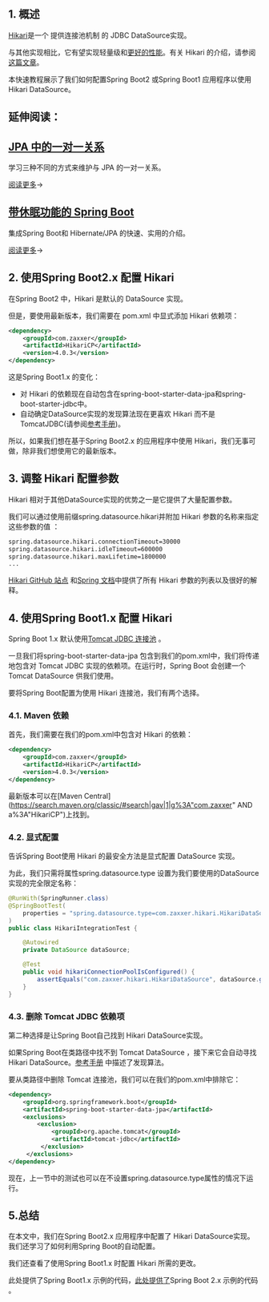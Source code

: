 ## 1. 概述

[Hikari](https://github.com/brettwooldridge/HikariCP)是一个 提供连接池机制 的 JDBC DataSource实现。

与其他实现相比，它有望实现轻量级和[更好的性能](https://github.com/brettwooldridge/HikariCP#jmh-benchmarks-checkered_flag)。有关 Hikari 的介绍，请参阅[这篇文章](https://www.baeldung.com/hikaricp)。

本快速教程展示了我们如何配置Spring Boot2 或Spring Boot1 应用程序以使用 Hikari DataSource。

## 延伸阅读：

## [JPA 中的一对一关系](https://www.baeldung.com/jpa-one-to-one)

学习三种不同的方式来维护与 JPA 的一对一关系。

[阅读更多](https://www.baeldung.com/jpa-one-to-one)→

## [带休眠功能的 Spring Boot](https://www.baeldung.com/spring-boot-hibernate)

集成Spring Boot和 Hibernate/JPA 的快速、实用的介绍。

[阅读更多](https://www.baeldung.com/spring-boot-hibernate)→

## 2. 使用Spring Boot2.x 配置 Hikari

在Spring Boot2 中，Hikari 是默认的 DataSource 实现。

但是，要使用最新版本，我们需要在 pom.xml 中显式添加 Hikari 依赖项：

```xml
<dependency>
    <groupId>com.zaxxer</groupId>
    <artifactId>HikariCP</artifactId>
    <version>4.0.3</version>
</dependency>
```

这是Spring Boot1.x 的变化：

-   对 Hikari 的依赖现在自动包含在spring-boot-starter-data-jpa和spring-boot-starter-jdbc中。
-   自动确定DataSource实现的发现算法现在更喜欢 Hikari 而不是 TomcatJDBC(请参阅[参考手册](https://docs.spring.io/spring-boot/docs/current/reference/htmlsingle/))。

所以，如果我们想在基于Spring Boot2.x 的应用程序中使用 Hikari，我们无事可做，除非我们想使用它的最新版本。


## 3. 调整 Hikari 配置参数

Hikari 相对于其他DataSource实现的优势之一是它提供了大量配置参数。

我们可以通过使用前缀spring.datasource.hikari并附加 Hikari 参数的名称来指定这些参数的值 ：

```xml
spring.datasource.hikari.connectionTimeout=30000 
spring.datasource.hikari.idleTimeout=600000 
spring.datasource.hikari.maxLifetime=1800000 
...
```

[Hikari GitHub 站点](https://github.com/brettwooldridge/HikariCP#configuration-knobs-baby) 和[Spring 文档](https://docs.spring.io/spring-boot/docs/current/reference/htmlsingle/#spring.datasource.hikari)中提供了所有 Hikari 参数的列表以及很好的解释。

## 4. 使用Spring Boot1.x 配置 Hikari

Spring Boot 1.x 默认使用[Tomcat JDBC 连接池](https://tomcat.apache.org/tomcat-8.5-doc/jdbc-pool.html) 。

一旦我们将spring-boot-starter-data-jpa 包含到我们的pom.xml中，我们将传递地包含对 Tomcat JDBC 实现的依赖项。在运行时，Spring Boot 会创建一个 Tomcat DataSource 供我们使用。

要将Spring Boot配置为使用 Hikari 连接池，我们有两个选择。

### 4.1. Maven 依赖

首先，我们需要在我们的pom.xml中包含对 Hikari 的依赖：

```xml
<dependency>
    <groupId>com.zaxxer</groupId>
    <artifactId>HikariCP</artifactId>
    <version>4.0.3</version>
</dependency>
```

最新版本可以在[Maven Central](https://search.maven.org/classic/#search|gav|1|g%3A"com.zaxxer" AND a%3A"HikariCP")上找到。

### 4.2. 显式配置

告诉Spring Boot使用 Hikari 的最安全方法是显式配置 DataSource 实现。

为此，我们只需将属性spring.datasource.type 设置为我们要使用的DataSource实现的完全限定名称：

```java
@RunWith(SpringRunner.class)
@SpringBootTest(
    properties = "spring.datasource.type=com.zaxxer.hikari.HikariDataSource"
)
public class HikariIntegrationTest {

    @Autowired
    private DataSource dataSource;

    @Test
    public void hikariConnectionPoolIsConfigured() {
        assertEquals("com.zaxxer.hikari.HikariDataSource", dataSource.getClass().getName());
    }
}
```

### 4.3. 删除 Tomcat JDBC 依赖项

第二种选择是让Spring Boot自己找到 Hikari DataSource实现。

如果Spring Boot在类路径中找不到 Tomcat DataSource ，接下来它会自动寻找 Hikari DataSource。[参考手册](https://docs.spring.io/spring-boot/docs/1.5.15.RELEASE/reference/htmlsingle/#boot-features-connect-to-production-database) 中描述了发现算法。

要从类路径中删除 Tomcat 连接池，我们可以在我们的pom.xml中排除它：

```xml
<dependency>
    <groupId>org.springframework.boot</groupId>
    <artifactId>spring-boot-starter-data-jpa</artifactId>
    <exclusions>
        <exclusion>
            <groupId>org.apache.tomcat</groupId>
            <artifactId>tomcat-jdbc</artifactId>
         </exclusion>
     </exclusions>
</dependency>
```

现在，上一节中的测试也可以在不设置spring.datasource.type属性的情况下运行。

## 5.总结

在本文中，我们在Spring Boot2.x 应用程序中配置了 Hikari DataSource实现。我们还学习了如何利用Spring Boot的自动配置。

我们还查看了使用Spring Boot1.x 时配置 Hikari 所需的更改。

此处提供了Spring Boot1.x 示例的代码，[此处提供](https://github.com/eugenp/tutorials/tree/master/spring-4)[了](https://github.com/eugenp/tutorials/tree/master/spring-5)Spring Boot 2.x 示例的代码 。